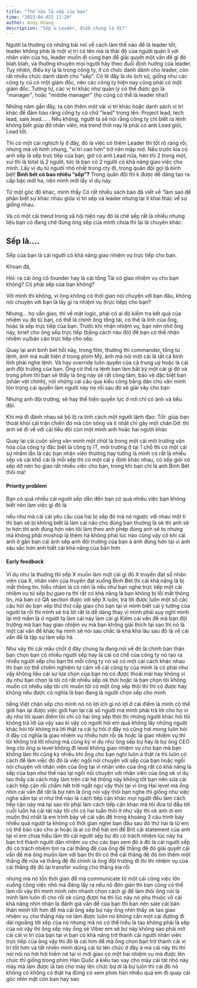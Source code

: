 ```yaml
---
title: "Thế nào là sếp của bạn"
time: "2023-04-022 11:20"
author: Andy Hoang
description: "Sếp & Leader, điểm chung là đì?"
---
```



Người ta thường có những bài nói về cách làm thế nào để là leader tốt, leader không phải là một vị trí có tên mà là thái độ của người quản lí với nhân viên của họ, leader muốn đi cùng bạn để giải quyết một vấn đề gì đó blah blah, và thường khuyên mọi người hãy theo đuổi định hướng của  leader. Tuy nhiên, điều kỳ lạ là trong công ty, ít có chức danh dành cho leader, còn rất nhiều chức danh dành cho "sếp". Có lẽ đây là do lịch sử, giống như các công ty cũ có một giám đốc, nên các công ty hiện nay cũng phải có một giám đốc. Tương tự, các vị trí khác như quản lý có thể được gọi là "manager", hoặc "middle manager" (họ cũng có thể là leader nha!)

Những năm gần đây, ta còn thêm một vài vị trí khác hoặc danh sách vị trí khác để đảm bảo rằng công ty có chữ "lead" trong tên: Project lead, tech lead, sale lead.... . Nếu không, người ta sẽ nói rằng công ty chỉ biết ra lệnh không biết giúp đỡ nhân viên, mà trend thời nay là phải có anh Lead giỏi, Lead tốt.

Thì có một cái nghịch lý ở đây, đó là việc có thêm Leader thì tốt rõ ràng rồi, nhưng mà vô hình chung, “vị trí cao hơn” trở nên mập mờ. Nếu trước kia có anh sếp là sếp trực tiếp của bạn, giờ có anh Lead nữa, hên thì 2 trong một, xui thì là total là 2 người, tức là bạn có 2 người có khả năng giao việc cho mình. Lấy ví dụ từ người nhỏ nhất trong cty đi, trong quân đội gọi là binh bét! **Binh bét có bao nhiêu “sếp”?** Trong quân đội thì k được dễ dàng tạo ra cấp bậc mới ha, nên mình mới lấy ví dụ này.

Từ một góc độ khác, mình thấy Có rất nhiều sách báo đã viết về “làm sao để phân biệt sự khác nhau giữa vị trí sếp và leader nhưng lại ít khai thác về sự giống nhau.

Và có một cái trend trong xã hội hiện nay đó là chê sếp rất là nhiều nhưng liệu bạn có đang chê đúng ông sếp của mình chưa thì lại là chuyên khác.

## Sếp là....

Sếp của bạn là cái người có khả năng giao nhiệm vụ trực tiếp cho bạn.

Khoan đã,

Hỏi: ra cái ông cô founder hay là cái tổng Tài có giao nhiệm vụ cho bạn không? Có phải sếp của bạn không?

Với mình thì không, vì ông không có thời gian nói chuyện với bạn đâu, không nói chuyện với bạn là lấy gì ra nhiệm vụ (trực tiếp) cho bạn?

Nhưng... họ vẫn giao, thì về mặt logic, phải có ai đó kiểm tra kết quả của nhiệm vụ đó từ bạn, có thể là chính ông tổng tài, có thể là lính của ổng, hoặc là sếp trực tiếp của bạn. Trước khi nhận nhiệm vụ, bạn nên nhờ ông này, brief cho ông sếp trực tiếp (bằng cách nào đó) để bạn có thể nhận nhiệm vụ/báo cáo trực tiếp cho sếp.

Quay lại anh binh bét hồi nãy, trong film, thường thì commander, tổng tư lệnh, ảnh mà xuất hiện ở trong phim Mỹ, ảnh mà nói một cái là tất cả binh lính phải nghe lệnh. Và hay override luôn quyền của cả trung uý hoặc là cái anh đội trưởng của bạn.
Ông có thể ra lệnh bạn làm bất kỳ một cái gì đó và trong phim thì bạn sẽ thấy là ông này sẽ rất công tâm, bảo vệ đặc biệt bạn (nhân vật chính),  nói những cái câu qua kiểu công bằng dân chủ văn minh tôn trọng cái quyền làm người này nọ rồi sau đó sẽ giải vây cho bạn 

Nhưng anh đội trưởng, sẽ hay thể hiện quyền lực ở nơi chỉ có ảnh và tiểu đội.

Khi mà đi đánh nhau sẽ bộ lộ ra tính cách một người lãnh đạo:
Tốt:  giúp bạn thoát khỏi cái trận chiến đó mà còn sống và ít nhất chỉ gãy một chân
Dỡ:  thì anh sẽ đi về với cái tiểu đội còn một mình anh hoặc hai người khác

Quay lại cái cuộc sống văn minh một chút là trong một cái môi trường văn hóa của công ty đặc biệt là công ty IT, môi trường ở tại 1 chỗ thì có một cái sự nhầm lẫn là các bạn nhân viên thường hay tưởng là mình có rất là nhiều sếp và cái khổ cái là mỗi sếp thì có một cái ý định khác nhau, có sếp giỏi có sếp dỡ nên họ giao rất nhiều việc cho bạn, trong khi bạn chỉ là anh Binh Bét thôi mà!


#### Priority problem 
Bạn có quá nhiều cái người sếp dẫn đến bạn có quá nhiều việc bạn không biết nên làm việc gì đó là 

nếu như mà cái cái yêu cầu của hai bị sếp đó mà nó ngược với nhau một tí thì bạn sẽ bị không biết là làm cái nào cho đúng bạn thường là ok thì anh sẽ to hơn thì anh đúng hơn nên tôi làm theo anh phép đúng anh sẽ to nhưng mà không phải moshop là thèm hả không phải lúc nào cũng vậy có khi cái anh ở gần bạn cái ảnh sếp anh đội trưởng của bạn à ảnh đúng hơn tại vì ảnh sâu sắc hơn anh biết cái khả năng của bản hơn

#### Early feedback
Ví dụ như là thường thì sếp X muốn làm một cái gì đó X truyền đạt số nhân viên của X, nhân viên của  truyền đạt xuống Binh Bét thì cái khả năng là bị mất thông tin, hiểu nhầm là có nên là nếu như bạn nghe trực tiếp một cái nhiệm vụ từ sếp bự giao ra thì rất có khả năng là bạn không bị lỗi mất thông tin, mà bạn có QA section được với sếp X luôn, trả lời được luôn một số các câu hỏi do bạn xếp thứ thứ cấp giao cho bạn tại vì mình biết cái ý tưởng của người ta rồi thì mình sẽ trả lời rất là dễ dàng thay vì mình phải suy nghĩ mình lại mờ mẩm là ừ người ta làm cái này làm cái gì Kiếm cái vấn đề mà bạn đội trưởng mà bạn hay giao nhiệm vụ mà bạn không giải thích tại sao thì nó là một cái vấn đề khác ha mình sẽ nói sau chắc là khá khá lâu sau đó là về cái vấn đề là tập sự làm sếp hả

Như vậy thì cái mấu chốt ở đây chúng ta đang nói về đó là chính bản thân bạn chọn bạn có nhiều người sếp hay là cái cơ chế của công ty nó tạo ra nhiều người xếp cho bạn thì mỗi công ty nó sẽ có một cái cách khác nhau thì bạn có thể chiêm nghiệm tự cảm về cái công ty của mình là có phải như vậy không liệu cái sự lựa chọn của bạn nó có được thoải mái hay không ví dụ như bạn chọn là tôi có rất nhiều sếp ok thôi hoặc là bạn chọn tôi không muốn có nhiều sếp tôi chỉ muốn tôi có một ông sếp thôi thì thì có được hay không nếu được có nghĩa là bạn đang là người chọn sếp cho mình

tiếng Việt chặn xếp cho mình nó nó lợi ích gì nó lợi ở cái điểm là mình có thể giới hạn lại được việc giới hạn lại cái số người mà mình phải trả lời cho họ ví dụ như tôi quan điểm tôi chỉ có hai ông sếp thôi thì những người khác hỏi tôi không trả lời ủa vậy sao kì vậy có người hỏi em quá không lấy những người khác hỏi tôi không trả lời thật ra cái tự hỏi ở đây nó cũng hơi mong luôn hỏi ở đây có nghĩa là giao nhiệm vụ nhiều hơn rồi ok hoặc là giao nhiệm vụ thì tôi không trả lời nhưng mà cũng kỳ ví dụ như ông sếp bự hay là bự ông CEO ông cto ông si level không đi level không giao nhiệm vụ cho bạn mà bạn không làm thì cũng kỳ nhiều khi ổng cho bạn nghỉ luôn á thật ra thì luôn có cách để làm việc đó đó là việc ngồi nói chuyện với sếp của bạn hoặc ngồi nói chuyện với nhân viên của ổng tại vì nhân viên của ổng rất có khả năng là sếp của bạn như thế nào lại ngồi nói chuyện với nhân viên của ông ok ví dụ tao thấy cái cách mày làm trên cái hệ thống này không tốt bạn nên sửa cái cách tiếp cận rồi chấm hết trời ngất ngư vậy thôi tại vì ông Hai level mà ổng nhìn cái vấn đề rất là bự nên là ông nói vậy thôi bạn nghe thì giống như việc nghe sấm tại vì như thế nào là cách tiếp cận khác mọi người đều làm cách tiếp cận này mà tại sao tôi phải làm cách tiếp cận khác mà tôi đưa từ đầu tới cuối luôn hả cái tát này tôi chỉ có hai tuần thôi ờ như vậy thì ok anh ơi em muốn thứ nhất là em trình bày về cái vấn đề trong khoảng 3 câu trình bày nhiều quá người ta không có thời gian nghe bạn đâu sau đó thứ hai là từ em có thể báo cáo cho ai hoặc là ai có thể hát em để Brit cái statement của anh tại vì em chưa hiểu lắm thì cái người sếp bự đó có trách nhiệm lúc này ha bạn trở thành người dân nhiệm vụ cho các bạn xem đó à đó là cái người sếp đó có trách nhiệm tìm ra cái thằng đệ của ổng để thằng đệ đó giải quyết cái vấn đề mà ông muốn làm với bạn thì thì có thể cái thằng đệ đó tìm thêm một thằng đệ nữa và thằng đệ đó chính là ông đội trưởng đi thì thì nhiệm vụ của cái thằng đệ đó lại transfer xuống cho thằng kia rồi

nhưng mà nó tốn thời gian để mà communicate từ một cái công việc lớn xuống công việc nhỏ mà đáng lấy ra nếu nó đơn giản thì bạn cũng có thể làm rồi vậy thì mình mình nên nhanh chọn cách gì để làm thôi ông nói là mình làm luôn đi cho rồi ok cũng được ha thì lúc này nó phụ thuộc vô cái khả năng nhìn nhận là đánh giá vấn đề của bạn thì bạn nên sale cái bản thân mình tốt hơn để mà cái ông sếp bự này ông nhìn thấy ok tao giao nhiệm vụ cho thằng này nó làm được luôn nó không cần một cái đường đi dài ngoằng tới xếp của nó nhưng mà nó có thể hiểu là tao không phải là sếp của nó vậy thì ông sếp này ổng sẽ Viber em sẽ bự này không sao phải mở cái cái vị trí của bạn tại vì bạn có khả năng trở thành cái người nhân viên trực tiếp của ông vậy thì đó là cái him để mà ổng chọn bạn trở thành cái vị trí tốt hơn và tất nhiên mình dùng cái từ lên chức ở đây á mà cái này thì thì nói nói nó hơi hơi hiếm nè tại vì mới giao có một hai nhiệm vụ mà được lên chức thì giống trong phim Hàn Quốc á kiểu tao vay cho mày cái tát nhỏ này mày mà làm được là tao cho mày lên chức bự ơi là bự luôn thì cái đó nó không có không có thật ha đừng có xem phim hàn nhiều quá em đi quay cái góc nhìn mặt còn bạn hay sao